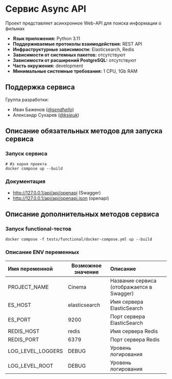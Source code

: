 # Сервис Async API

Проект представляет асинхронное Web-API для поиска информации о фильмах

* **Язык приложения:** Python 3.11
* **Поддерживаемые протоколы взаимодействия:** REST API
* **Инфраструктурные зависимости:** Elasticsearch, Redis
* **Зависимости от системных пакетов:** отсутствуют
* **Зависимости от расширений PostgreSQL:** отсутствуют
* **Часть окружения:** development
* **Минимальные системные требования:** 1 CPU, 1Gb RAM

## Поддержка сервиса

Группа разработки:

* Иван Баженов (*[@sendhello](https://github.com/sendhello)*)
* Александр Сухарев (*[@ksieuk](https://github.com/ksieuk)*)

## Описание обязательных методов для запуска сервиса

### Запуск сервиса

```commandline
# Из корня проекта
docker compose up --build
```

### Документация
* http://127.0.0.1/api/api/openapi (Swagger)
* http://127.0.0.1/api/api/openapi.json (openapi)

## Описание дополнительных методов сервиса

### Запуск functional-тестов
```commandline
docker compose -f tests/functional/docker-compose.yml up --build
```

### Описание ENV переменных

| Имя переменной    | Возможное значение | Описание                                    |
|:------------------|--------------------|:--------------------------------------------|
| PROJECT_NAME      | Cinema             | Название сервиса (отображается в Swagger)   |
| ES_HOST           | elasticsearch      | Имя сервера ElasticSearch                   |
| ES_PORT           | 9200               | Порт сервера ElasticSearch                  |
| REDIS_HOST        | redis              | Имя сервера Redis                           |
| REDIS_PORT        | 6379               | Порт сервера Redis                          |
| LOG_LEVEL_LOGGERS | DEBUG              | Уровень логирования                         |
| LOG_LEVEL_ROOT    | DEBUG              | Уровень логирования                         |
